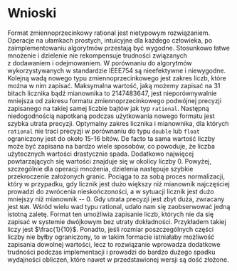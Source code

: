 # Wnioski

Format zmiennoprzecinkowy rational jest nietypowym rozwiązaniem. Operacje na
ułamkach prostych, intuicyjne dla każdego człowieka, po zaimplementowaniu
algorytmów przestają być wygodne. Stosunkowo łatwe mnożenie i dzielenie nie
rekompensuje trudności związanych z dodawaniem i odejmowaniem. W porównaniu do
algorytmów wykorzystywanych w standardzie IEEE754 są nieefektywne i niewygodne.
Kolejną wadą nowego typu zmiennoprzecinkowego jest zakres liczb, które można
w nim zapisać. Maksymalna wartość, jaką możemy zapisać na 31 bitach licznika
bądź mianownika to $2147483647$, jest nieporównywalnie mniejsza od zakresu
formatu zmiennoprzecinkowego podwójnej precyzji zapisanego na takiej samej
liczbie bajtów jak typ `rational`. Następną niedogodnością napotkaną podczas
użytkowania nowego formatu jest szybka utrata precyzji. Optymalny zakres
licznika i mianownika, dla których `rational` nie traci precyzji w porównaniu
do typu `double` lub `float` ograniczony jest do około $15$-$16$ bitów. De facto
ta sama wartość liczby może być zapisana na bardzo wiele sposobów, co powoduje,
że liczba użytecznych wartości drastycznie spada. Dodatkowo najwięcej
powtarzających się wartości znajduje się w okolicy liczby $0$.
Powyżej, szczególnie dla operacji mnożenia, dzielenia następuje szybkie
przekroczenie założonych granic. Pociąga to za sobą proces normalizacji,
który w przypadku, gdy licznik jest dużo większy niż mianownik najczęściej
prowadzi do zwrócenia nieskończoności, a w sytuacji licznik jest dużo mniejszy
niż mianownik -- $0$. Gdy utrata precyzji jest zbyt duża, zwracany jest `NaN`.
Wśród wielu wad typu rational, udało nam się zaobserwować jedną istotną zaletę.
Format ten umożliwia zapisanie liczb, których nie da się zapisać w systemie
dwójkowym bez utraty dokładności. Przykładem takiej liczy jest $\frac{1}{10}$.
Ponadto, jeśli rozmiar poszczególnych części liczby nie byłby ograniczony, to w
takim formacie istniałaby możliwość zapisania dowolnej wartości, lecz to
rozwiązanie wprowadza dodatkowe trudności podczas implementacji i prowadzi do
bardzo dużego spadku wydajności obliczeń, które nawet w przedstawionej wersji
są dość złożone.

